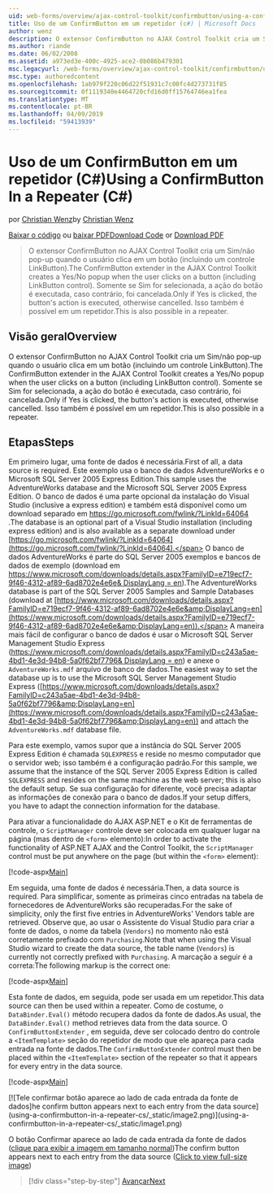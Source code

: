 ```yaml
---
uid: web-forms/overview/ajax-control-toolkit/confirmbutton/using-a-confirmbutton-in-a-repeater-cs
title: Uso de um ConfirmButton em um repetidor (c#) | Microsoft Docs
author: wenz
description: O extensor ConfirmButton no AJAX Control Toolkit cria um Sim/não pop-up quando o usuário clica em um botão (incluindo um controle LinkButton). Somente se Sim for...
ms.author: riande
ms.date: 06/02/2008
ms.assetid: a973ed3e-400c-4925-ace2-0b086b479301
msc.legacyurl: /web-forms/overview/ajax-control-toolkit/confirmbutton/using-a-confirmbutton-in-a-repeater-cs
msc.type: authoredcontent
ms.openlocfilehash: 1ab979f220c06d22f51931c7c00fc4d273731f85
ms.sourcegitcommit: 0f1119340e4464720cfd16d0ff15764746ea1fea
ms.translationtype: MT
ms.contentlocale: pt-BR
ms.lasthandoff: 04/09/2019
ms.locfileid: "59413939"
---
```

# <a name="using-a-confirmbutton-in-a-repeater-c"></a><span data-ttu-id="e1069-104">Uso de um ConfirmButton em um repetidor (C#)</span><span class="sxs-lookup"><span data-stu-id="e1069-104">Using a ConfirmButton In a Repeater (C#)</span></span>

<span data-ttu-id="e1069-105">por [Christian Wenz](https://github.com/wenz)</span><span class="sxs-lookup"><span data-stu-id="e1069-105">by [Christian Wenz](https://github.com/wenz)</span></span>

<span data-ttu-id="e1069-106">[Baixar o código](http://download.microsoft.com/download/8/6/d/86dea6c6-bb92-4fa6-aa14-f8c0f82100f5/ConfirmButton1.cs.zip) ou [baixar PDF](http://download.microsoft.com/download/b/6/a/b6ae89ee-df69-4c87-9bfb-ad1eb2b23373/confirmbutton1CS.pdf)</span><span class="sxs-lookup"><span data-stu-id="e1069-106">[Download Code](http://download.microsoft.com/download/8/6/d/86dea6c6-bb92-4fa6-aa14-f8c0f82100f5/ConfirmButton1.cs.zip) or [Download PDF](http://download.microsoft.com/download/b/6/a/b6ae89ee-df69-4c87-9bfb-ad1eb2b23373/confirmbutton1CS.pdf)</span></span>

> <span data-ttu-id="e1069-107">O extensor ConfirmButton no AJAX Control Toolkit cria um Sim/não pop-up quando o usuário clica em um botão (incluindo um controle LinkButton).</span><span class="sxs-lookup"><span data-stu-id="e1069-107">The ConfirmButton extender in the AJAX Control Toolkit creates a Yes/No popup when the user clicks on a button (including LinkButton control).</span></span> <span data-ttu-id="e1069-108">Somente se Sim for selecionada, a ação do botão é executada, caso contrário, foi cancelada.</span><span class="sxs-lookup"><span data-stu-id="e1069-108">Only if Yes is clicked, the button's action is executed, otherwise cancelled.</span></span> <span data-ttu-id="e1069-109">Isso também é possível em um repetidor.</span><span class="sxs-lookup"><span data-stu-id="e1069-109">This is also possible in a repeater.</span></span>


## <a name="overview"></a><span data-ttu-id="e1069-110">Visão geral</span><span class="sxs-lookup"><span data-stu-id="e1069-110">Overview</span></span>

<span data-ttu-id="e1069-111">O extensor ConfirmButton no AJAX Control Toolkit cria um Sim/não pop-up quando o usuário clica em um botão (incluindo um controle LinkButton).</span><span class="sxs-lookup"><span data-stu-id="e1069-111">The ConfirmButton extender in the AJAX Control Toolkit creates a Yes/No popup when the user clicks on a button (including LinkButton control).</span></span> <span data-ttu-id="e1069-112">Somente se Sim for selecionada, a ação do botão é executada, caso contrário, foi cancelada.</span><span class="sxs-lookup"><span data-stu-id="e1069-112">Only if Yes is clicked, the button's action is executed, otherwise cancelled.</span></span> <span data-ttu-id="e1069-113">Isso também é possível em um repetidor.</span><span class="sxs-lookup"><span data-stu-id="e1069-113">This is also possible in a repeater.</span></span>

## <a name="steps"></a><span data-ttu-id="e1069-114">Etapas</span><span class="sxs-lookup"><span data-stu-id="e1069-114">Steps</span></span>

<span data-ttu-id="e1069-115">Em primeiro lugar, uma fonte de dados é necessária.</span><span class="sxs-lookup"><span data-stu-id="e1069-115">First of all, a data source is required.</span></span> <span data-ttu-id="e1069-116">Este exemplo usa o banco de dados AdventureWorks e o Microsoft SQL Server 2005 Express Edition.</span><span class="sxs-lookup"><span data-stu-id="e1069-116">This sample uses the AdventureWorks database and the Microsoft SQL Server 2005 Express Edition.</span></span> <span data-ttu-id="e1069-117">O banco de dados é uma parte opcional da instalação do Visual Studio (inclusive a express edition) e também está disponível como um download separado em [ https://go.microsoft.com/fwlink/?LinkId=64064 ](https://go.microsoft.com/fwlink/?LinkId=64064).</span><span class="sxs-lookup"><span data-stu-id="e1069-117">The database is an optional part of a Visual Studio installation (including express edition) and is also available as a separate download under [https://go.microsoft.com/fwlink/?LinkId=64064](https://go.microsoft.com/fwlink/?LinkId=64064).</span></span> <span data-ttu-id="e1069-118">O banco de dados AdventureWorks é parte do SQL Server 2005 exemplos e bancos de dados de exemplo (download em [ https://www.microsoft.com/downloads/details.aspx?FamilyID=e719ecf7-9f46-4312-af89-6ad8702e4e6e&amp; DisplayLang = en](https://www.microsoft.com/downloads/details.aspx?FamilyID=e719ecf7-9f46-4312-af89-6ad8702e4e6e&amp;DisplayLang=en)).</span><span class="sxs-lookup"><span data-stu-id="e1069-118">The AdventureWorks database is part of the SQL Server 2005 Samples and Sample Databases (download at [https://www.microsoft.com/downloads/details.aspx?FamilyID=e719ecf7-9f46-4312-af89-6ad8702e4e6e&amp;DisplayLang=en](https://www.microsoft.com/downloads/details.aspx?FamilyID=e719ecf7-9f46-4312-af89-6ad8702e4e6e&amp;DisplayLang=en)).</span></span> <span data-ttu-id="e1069-119">A maneira mais fácil de configurar o banco de dados é usar o Microsoft SQL Server Management Studio Express ([https://www.microsoft.com/downloads/details.aspx?FamilyID=c243a5ae-4bd1-4e3d-94b8-5a0f62bf7796&amp; DisplayLang = en](https://www.microsoft.com/downloads/details.aspx?FamilyID=c243a5ae-4bd1-4e3d-94b8-5a0f62bf7796&amp;DisplayLang=en)) e anexe o `AdventureWorks.mdf` arquivo de banco de dados.</span><span class="sxs-lookup"><span data-stu-id="e1069-119">The easiest way to set the database up is to use the Microsoft SQL Server Management Studio Express ([https://www.microsoft.com/downloads/details.aspx?FamilyID=c243a5ae-4bd1-4e3d-94b8-5a0f62bf7796&amp;DisplayLang=en](https://www.microsoft.com/downloads/details.aspx?FamilyID=c243a5ae-4bd1-4e3d-94b8-5a0f62bf7796&amp;DisplayLang=en)) and attach the `AdventureWorks.mdf` database file.</span></span>

<span data-ttu-id="e1069-120">Para este exemplo, vamos supor que a instância do SQL Server 2005 Express Edition é chamada `SQLEXPRESS` e reside no mesmo computador que o servidor web; isso também é a configuração padrão.</span><span class="sxs-lookup"><span data-stu-id="e1069-120">For this sample, we assume that the instance of the SQL Server 2005 Express Edition is called `SQLEXPRESS` and resides on the same machine as the web server; this is also the default setup.</span></span> <span data-ttu-id="e1069-121">Se sua configuração for diferente, você precisa adaptar as informações de conexão para o banco de dados.</span><span class="sxs-lookup"><span data-stu-id="e1069-121">If your setup differs, you have to adapt the connection information for the database.</span></span>

<span data-ttu-id="e1069-122">Para ativar a funcionalidade do AJAX ASP.NET e o Kit de ferramentas de controle, o `ScriptManager` controle deve ser colocada em qualquer lugar na página (mas dentro de `<form>` elemento):</span><span class="sxs-lookup"><span data-stu-id="e1069-122">In order to activate the functionality of ASP.NET AJAX and the Control Toolkit, the `ScriptManager` control must be put anywhere on the page (but within the `<form>` element):</span></span>

[!code-aspx[Main](using-a-confirmbutton-in-a-repeater-cs/samples/sample1.aspx)]

<span data-ttu-id="e1069-123">Em seguida, uma fonte de dados é necessária.</span><span class="sxs-lookup"><span data-stu-id="e1069-123">Then, a data source is required.</span></span> <span data-ttu-id="e1069-124">Para simplificar, somente as primeiras cinco entradas na tabela de fornecedores de AdventureWorks são recuperadas.</span><span class="sxs-lookup"><span data-stu-id="e1069-124">For the sake of simplicity, only the first five entries in AdventureWorks' Vendors table are retrieved.</span></span> <span data-ttu-id="e1069-125">Observe que, ao usar o Assistente do Visual Studio para criar a fonte de dados, o nome da tabela (`Vendors`) no momento não está corretamente prefixado com `Purchasing`.</span><span class="sxs-lookup"><span data-stu-id="e1069-125">Note that when using the Visual Studio wizard to create the data source, the table name (`Vendors`) is currently not correctly prefixed with `Purchasing`.</span></span> <span data-ttu-id="e1069-126">A marcação a seguir é a correta:</span><span class="sxs-lookup"><span data-stu-id="e1069-126">The following markup is the correct one:</span></span>

[!code-aspx[Main](using-a-confirmbutton-in-a-repeater-cs/samples/sample2.aspx)]

<span data-ttu-id="e1069-127">Esta fonte de dados, em seguida, pode ser usada em um repetidor.</span><span class="sxs-lookup"><span data-stu-id="e1069-127">This data source can then be used within a repeater.</span></span> <span data-ttu-id="e1069-128">Como de costume, o `DataBinder.Eval()` método recupera dados da fonte de dados.</span><span class="sxs-lookup"><span data-stu-id="e1069-128">As usual, the `DataBinder.Eval()` method retrieves data from the data source.</span></span> <span data-ttu-id="e1069-129">O `ConfirmButtonExtender` , em seguida, deve ser colocado dentro do controle a `<ItemTemplate>` seção do repetidor de modo que ele apareça para cada entrada na fonte de dados.</span><span class="sxs-lookup"><span data-stu-id="e1069-129">The `ConfirmButtonExtender` control must then be placed within the `<ItemTemplate>` section of the repeater so that it appears for every entry in the data source.</span></span>

[!code-aspx[Main](using-a-confirmbutton-in-a-repeater-cs/samples/sample3.aspx)]


[![T<span data-ttu-id="e1069-130">ele confirmar botão aparece ao lado de cada entrada da fonte de dados]</span><span class="sxs-lookup"><span data-stu-id="e1069-130">he confirm button appears next to each entry from the data source]</span></span>(using-a-confirmbutton-in-a-repeater-cs/_static/image2.png)](using-a-confirmbutton-in-a-repeater-cs/_static/image1.png)

<span data-ttu-id="e1069-131">O botão Confirmar aparece ao lado de cada entrada da fonte de dados ([clique para exibir a imagem em tamanho normal](using-a-confirmbutton-in-a-repeater-cs/_static/image3.png))</span><span class="sxs-lookup"><span data-stu-id="e1069-131">The confirm button appears next to each entry from the data source ([Click to view full-size image](using-a-confirmbutton-in-a-repeater-cs/_static/image3.png))</span></span>

> [!div class="step-by-step"]
> [<span data-ttu-id="e1069-132">Avançar</span><span class="sxs-lookup"><span data-stu-id="e1069-132">Next</span></span>](using-a-confirmbutton-in-a-repeater-vb.md)
